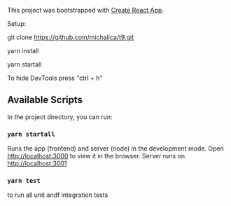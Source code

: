 This project was bootstrapped with [Create React App](https://github.com/facebook/create-react-app).



Setup:

git clone https://github.com/michalica/t9.git

yarn install

yarn startall


To hide DevTools press "ctrl + h"

## Available Scripts

In the project directory, you can run:

### `yarn startall`

Runs the app (frontend) and server (node) in the development mode.
Open [http://localhost:3000](http://localhost:3000) to view it in the browser.
Server runs on [http://localhost:3001](http://localhost:3001)

### `yarn test`

to run all unit andf integration tests


